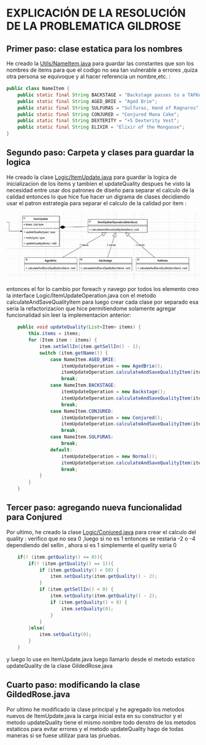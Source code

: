 # EXPLICACIÓN DE LA RESOLUCIÓN DE LA PROBLEMATICA GILDROSE

## **Primer paso: clase estatica para los nombres**

He creado la [Utils/NameItem.java](https://github.com/usuario/repositorio/blob/main/src/MostrarImagen.java) para guardar las constantes que son los nombres de items para que el codigo no sea tan vulnerable a errores ,quiza otra persona se equivoque y al hacer referencia un nombre,etc. :

```java
public class NameItem {
    public static final String BACKSTAGE = "Backstage passes to a TAFKAL80ETC concert";
    public static final String AGED_BRIE = "Aged Brie";
    public static final String SULFURAS = "Sulfuras, Hand of Ragnaros";
    public static final String CONJURED = "Conjured Mana Cake";
    public static final String DEXTERITY = "+5 Dexterity Vest";
    public static final String ELIXIR = "Elixir of the Mongoose";
}

```

## **Segundo paso: Carpeta y clases para guardar la logica**

He creado la clase [Logic/ItemUpdate.java](https://github.com/usuario/repositorio/blob/main/src/MostrarImagen.java) para guardar la logica de inicializacion de los items y tambien el updateQuality despues he visto la necesidad entre usar dos patrones de diseño para separar el calculo de la calidad entonces lo que hice fue hacer un digrama de clases decidiendo usar el patron estrategia para separar el calculo de la calidad por item :

![1746468504362](image/README/1746468504362.png)

entonces el for lo cambio por foreach y navego por todos los elemento creo la interface Logic/ItemUpdateOperation.java con el metodo calculateAndSaveQualityItem para luego crear cada clase por separado esa seria la refactorizacion que hice permitiendome solamente agregar funcionalidad sin leer la implementacion anterior:

```java
    public void updateQuality(List<Item> items) {
        this.items = items;
        for (Item item : items) {
            item.setSellIn(item.getSellIn() - 1);
            switch (item.getName()) {
                case NameItem.AGED_BRIE:
                    itemUpdateOperation = new AgedBrie();
                    itemUpdateOperation.calculateAndSaveQualityItem(item);
                    break;
                case NameItem.BACKSTAGE:
                    itemUpdateOperation = new Backstage();
                    itemUpdateOperation.calculateAndSaveQualityItem(item);
                    break;
                case NameItem.CONJURED:
                    itemUpdateOperation = new Conjured();
                    itemUpdateOperation.calculateAndSaveQualityItem(item);
                    break;
                case NameItem.SULFURAS:
                    break;
                default:
                    itemUpdateOperation = new Normal();
                    itemUpdateOperation.calculateAndSaveQualityItem(item);
                    break;
            }
        }
    }

```

## **Tercer paso: agregando nueva funcionalidad para Conjured**

Por ultimo, he creado la clase [Logic/Conjured.java](https://github.com/usuario/repositorio/blob/main/src/MostrarImagen.java) para crear el calculo del quality : verifico que no sea 0 ,luego si no es 1 entonces se restaria -2 o -4 dependiendo del sellin , ahora si es 1 simplemente el quelity seria 0

```java
    if(! (item.getQuality() <= 0)){
        if(! (item.getQuality() == 1)){
            if (item.getQuality() < 50) {
                item.setQuality(item.getQuality() - 2);
            }
            if (item.getSellIn() < 0) {
                item.setQuality(item.getQuality() - 2);
                if (item.getQuality() < 0) {
                    item.setQuality(0);
                }
            }
        }else{
            item.setQuality(0);
        }
    }
```

y luego lo use en ItemUpdate.java luego llamarlo desde el metodo estatico updateQuality de la clase GildedRose.java

## Cuarto paso: modificando la clase GildedRose.java

Por ultimo he modificado la clase principal y he agregado los metodos nuevos de ItemUpdate.java la carga inicial esta en su constructor y el metodo updateQuality tiene el mismo nombre todo denstro de los metodos estaticos para evitar errores y el metodo updateQuality hago de todas maneras si se fuese utilizar para las pruebas.
